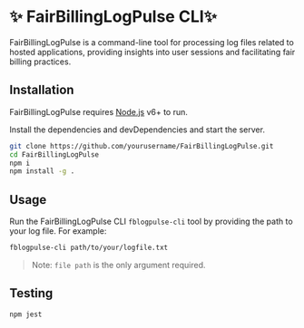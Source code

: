 # ✨ FairBillingLogPulse CLI✨
FairBillingLogPulse is a command-line tool for processing log files related to hosted applications, providing insights into user sessions and facilitating fair billing practices.


## Installation

FairBillingLogPulse requires [Node.js](https://nodejs.org/) v6+ to run.

Install the dependencies and devDependencies and start the server.

```sh
git clone https://github.com/yourusername/FairBillingLogPulse.git
cd FairBillingLogPulse
npm i
npm install -g .
```

## Usage
Run the FairBillingLogPulse CLI `fblogpulse-cli` tool by providing the path to your log file.
For example:
```sh
fblogpulse-cli path/to/your/logfile.txt
```
> Note: `file path` is the only argument required.

## Testing
```sh
npm jest
```
